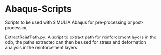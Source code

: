 # Abaqus-Scripts
Scripts to be used with SIMULIA Abaqus for pre-processing or post-processing

ExtractReinfPath.py: 
A script to extract path for reinforcement layers in the odb, the paths extracted can then be used for stress and deformation analysis in the reinforcement layers

